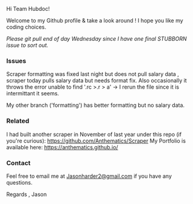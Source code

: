 Hi Team Hubdoc!

Welcome to my Github profile & take a look around ! I hope you like my coding choices.

*Please git pull end of day Wednesday since I have one final STUBBORN issue to sort out.*

<h3> Issues </h3>

Scraper formatting was fixed last night but does not pull salary data , scraper today pulls salary data but needs format fix.
Also occasionally it throws the error unable to find '.rc >.r > a' -> I rerun the file since it is intermittant it seems.

My other branch ('formatting') has better formatting but no salary data.


<h3>Related </h3>

I had built another scraper in November of last year under this repo (if you're curious): https://github.com/Anthematics/Scraper
My Portfolio is available here:
https://anthematics.github.io/ 
<h3>Contact </h3>

Feel free to email me at Jasonharder2@gmail.com if you have any questions.

Regards , Jason
